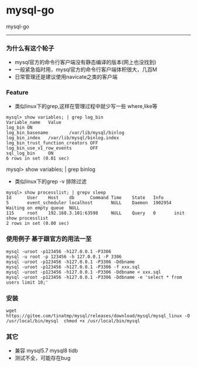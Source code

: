 # mysql-go
mysql-go

---
### 为什么有这个轮子
- mysql官方的命令行客户端没有静态编译的版本(网上也没找到) 
- 一般紧急临时用，mysql官方的命令行客户端体积很大，几百M
- 日常管理还是建议使用navicate之类的客户端

### Feature
- 类似linux下的grep,这样在管理过程中就少写一些 where,like等
```
mysql> show variables; | grep log_bin
Variable_name   Value
log_bin ON
log_bin_basename        /var/lib/mysql/binlog
log_bin_index   /var/lib/mysql/binlog.index
log_bin_trust_function_creators OFF
log_bin_use_v1_row_events       OFF
sql_log_bin     ON
6 rows in set (0.01 sec)
```
  mysql> show variables; | grep binlog
- 类似linux下的grep -v 排除过滤 
```
mysql> show processlist; | grepv sleep
Id      User    Host    db      Command Time    State   Info
5       event_scheduler localhost       NULL    Daemon  1902954 Waiting on empty queue  NULL
115     root    192.168.3.101:63598     NULL    Query   0       init    show processlist
2 rows in set (0.00 sec)
```

### 使用例子 基于跟官方的用法一至
```
mysql -uroot -p123456 -h127.0.0.1 -P3306
mysql -u root -p 123456 -h 127.0.0.1 -P 3306
mysql -uroot -p123456 -h127.0.0.1 -P3306 -Ddbname
mysql -uroot -p123456 -h127.0.0.1 -P3306 -f xxx.sql
mysql -uroot -p123456 -h127.0.0.1 -P3306 -Ddbname < xxx.sql
mysql -uroot -p123456 -h127.0.0.1 -P3306 -Ddbname -e 'select * from users limit 10;'
```

### 安装
```
wget https://gitee.com/tinatmp/mysql/releases/download/mysql/mysql_linux -O /usr/local/bin/mysql  chmod +x /usr/local/bin/mysql
```

### 其它
- 兼容 mysql5.7 mysql8 tidb
- 测试不全，可能存在bug